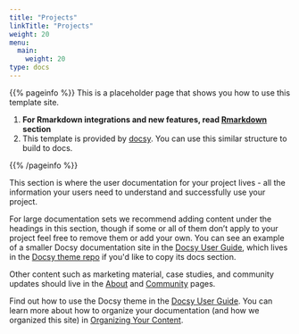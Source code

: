 ```yaml
---
title: "Projects"
linkTitle: "Projects"
weight: 20
menu:
  main:
    weight: 20
type: docs
---
```


{{% pageinfo %}}
This is a placeholder page that shows you how to use this template site.

1. **For Rmarkdown integrations and new features, read [Rmarkdown](/rmarkdown) section**
2. This template is provided by [docsy](https://github.com/google/docsy). You
can use this similar structure to build to docs.

{{% /pageinfo %}}



This section is where the user documentation for your project lives - all the information your users need to understand and successfully use your project. 

For large documentation sets we recommend adding content under the headings in this section, though if some or all of them don’t apply to your project feel free to remove them or add your own. You can see an example of a smaller Docsy documentation site in the [Docsy User Guide](https://docsy.dev/docs/), which lives in the [Docsy theme repo](https://github.com/google/docsy/tree/master/userguide) if you'd like to copy its docs section. 

Other content such as marketing material, case studies, and community updates should live in the [About](/about/) and [Community](/community/) pages.

Find out how to use the Docsy theme in the [Docsy User Guide](https://docsy.dev/docs/). You can learn more about how to organize your documentation (and how we organized this site) in [Organizing Your Content](https://docsy.dev/docs/best-practices/organizing-content/).


